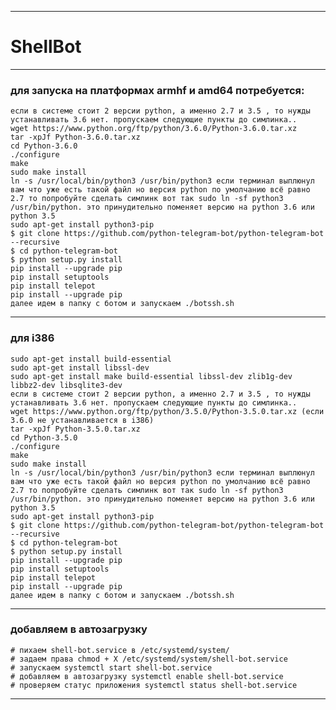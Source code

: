 ________________________________
# ShellBot
________________________________

### для запуска на платформах armhf и amd64 потребуется:
    если в системе стоит 2 версии python, а именно 2.7 и 3.5 , то нужды устанавливать 3.6 нет. пропускаем следующие пункты до симлинка..
    wget https://www.python.org/ftp/python/3.6.0/Python-3.6.0.tar.xz
    tar -xpJf Python-3.6.0.tar.xz
    cd Python-3.6.0
    ./configure
    make
    sudo make install
    ln -s /usr/local/bin/python3 /usr/bin/python3 если терминал выплюнул вам что уже есть такой файл но версия python по умолчанию всё равно 2.7 то попробуйте сделать симлинк вот так sudo ln -sf python3 /usr/bin/python. это принудительно поменяет версию на python 3.6 или python 3.5
    sudo apt-get install python3-pip
    $ git clone https://github.com/python-telegram-bot/python-telegram-bot --recursive
    $ cd python-telegram-bot
    $ python setup.py install
    pip install --upgrade pip
    pip install setuptools
    pip install telepot
    pip install --upgrade pip
    далее идем в папку с ботом и запускаем ./botssh.sh
________________________________
### для i386
    sudo apt-get install build-essential
    sudo apt-get install libssl-dev
    sudo apt-get install make build-essential libssl-dev zlib1g-dev libbz2-dev libsqlite3-dev
    если в системе стоит 2 версии python, а именно 2.7 и 3.5 , то нужды устанавливать 3.6 нет. пропускаем следующие пункты до симлинка..
    wget https://www.python.org/ftp/python/3.5.0/Python-3.5.0.tar.xz (если 3.6.0 не устанавливается в i386)
    tar -xpJf Python-3.5.0.tar.xz
    cd Python-3.5.0
    ./configure
    make
    sudo make install
    ln -s /usr/local/bin/python3 /usr/bin/python3 если терминал выплюнул вам что уже есть такой файл но версия python по умолчанию всё равно 2.7 то попробуйте сделать симлинк вот так sudo ln -sf python3 /usr/bin/python. это принудительно поменяет версию на python 3.6 или python 3.5
    sudo apt-get install python3-pip
    $ git clone https://github.com/python-telegram-bot/python-telegram-bot --recursive
    $ cd python-telegram-bot
    $ python setup.py install
    pip install --upgrade pip
    pip install setuptools
    pip install telepot
    pip install --upgrade pip
    далее идем в папку с ботом и запускаем ./botssh.sh
________________________________
### добавляем в автозагрузку

    # пихаем shell-bot.service в /etc/systemd/system/
    # задаем права chmod + X /etc/systemd/system/shell-bot.service
    # запускаем systemctl start shell-bot.service
    # добавляем в автозагрузку systemctl enable shell-bot.service
    # проверяем статус приложения systemctl status shell-bot.service
________________________________
